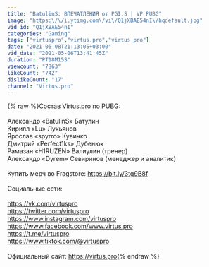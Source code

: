```yaml
---
title: "BatulinS: ВПЕЧАТЛЕНИЯ от PGI.S | VP PUBG"
image: "https:\/\/i.ytimg.com\/vi\/Q1jXBAE54nI\/hqdefault.jpg"
vid_id: "Q1jXBAE54nI"
categories: "Gaming"
tags: ["virtuspro","virtus.pro","virtus pro"]
date: "2021-06-08T21:13:05+03:00"
vid_date: "2021-05-06T13:41:45Z"
duration: "PT18M15S"
viewcount: "7863"
likeCount: "742"
dislikeCount: "17"
channel: "Virtus.pro"
---
```

{% raw %}Состав Virtus.pro по PUBG:<br /><br />Александр «BatulinS» Батулин<br />Кирилл «Lu» Лукьянов<br />Ярослав «spyrro» Кувичко<br />Дмитрий «Perfect1ks» Дубенюк<br />Рамазан «H1RUZEN» Валиулин (тренер)<br />Александр «Dyrem» Севиринов (менеджер и аналитик)<br /><br />Купить мерч во Fragstore: <a rel="nofollow" target="blank" href="https://bit.ly/3tg9B8f">https://bit.ly/3tg9B8f</a><br /><br />Социальные сети:<br /><br /><a rel="nofollow" target="blank" href="https://vk.com/virtuspro​">https://vk.com/virtuspro​</a><br /><a rel="nofollow" target="blank" href="https://twitter.com/virtuspro​">https://twitter.com/virtuspro​</a><br /><a rel="nofollow" target="blank" href="https://www.instagram.com/virtuspro​">https://www.instagram.com/virtuspro​</a><br /><a rel="nofollow" target="blank" href="https://www.facebook.com/www.virtus.pro​">https://www.facebook.com/www.virtus.pro​</a><br /><a rel="nofollow" target="blank" href="https://t.me/virtuspro​">https://t.me/virtuspro​</a><br /><a rel="nofollow" target="blank" href="https://www.tiktok.com/@virtuspro​">https://www.tiktok.com/@virtuspro​</a><br /><br />Официальный сайт: <a rel="nofollow" target="blank" href="https://virtus.pro">https://virtus.pro</a>{% endraw %}
